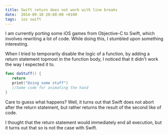 ```yaml
---
title: Swift return does not work with line breaks
date:  2014-09-10 20:00:00 +0100
tags:  ios swift
---
```


I am currently porting some iOS games from Objective-C to Swift, which involves
rewriting a lot of code. While doing this, I stumbled upon something interesting.

When I tried to temporarily disable the logic of a function, by adding a return
statement topmost in the function body, I noticed that it didn't work the way I
expected it to.

```swift
func doStuff() {
   return
   print("Doing some stuff")   
   //Some code for animating the hand
}
```

Care to guess what happens? Well, it turns out that Swift does not abort after
the return statement, but rather returns the result of the second like of code.

I thought that the return statement would immediately end all execution, but it
turns out that so is not the case with Swift.